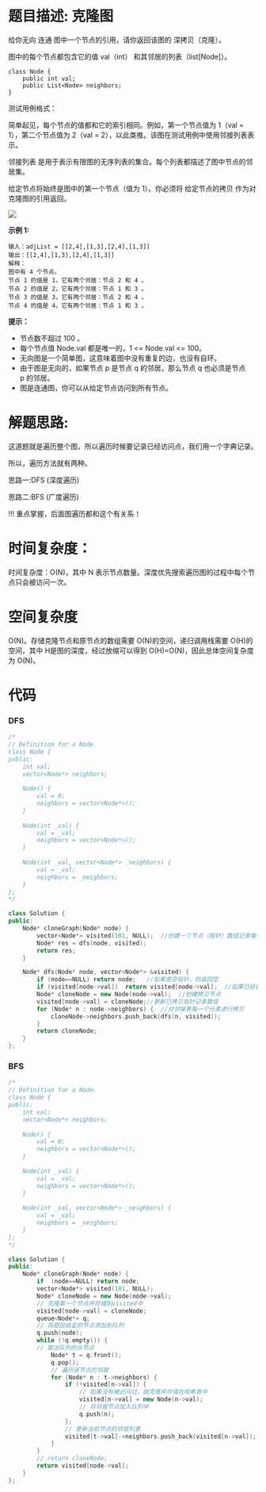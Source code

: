# 题目描述:  克隆图

给你无向 连通 图中一个节点的引用，请你返回该图的 深拷贝（克隆）。

图中的每个节点都包含它的值 val（int） 和其邻居的列表（list[Node]）。
```
class Node {
    public int val;
    public List<Node> neighbors;
}
```

测试用例格式：

简单起见，每个节点的值都和它的索引相同。例如，第一个节点值为 1（val = 1），第二个节点值为 2（val = 2），以此类推。该图在测试用例中使用邻接列表表示。

邻接列表 是用于表示有限图的无序列表的集合。每个列表都描述了图中节点的邻居集。

给定节点将始终是图中的第一个节点（值为 1）。你必须将 给定节点的拷贝 作为对克隆图的引用返回。

![](https://assets.leetcode-cn.com/aliyun-lc-upload/uploads/2020/02/01/133_clone_graph_question.png)

**示例 1:**
```
输入：adjList = [[2,4],[1,3],[2,4],[1,3]]
输出：[[2,4],[1,3],[2,4],[1,3]]
解释：
图中有 4 个节点。
节点 1 的值是 1，它有两个邻居：节点 2 和 4 。
节点 2 的值是 2，它有两个邻居：节点 1 和 3 。
节点 3 的值是 3，它有两个邻居：节点 2 和 4 。
节点 4 的值是 4，它有两个邻居：节点 1 和 3 。
```

**提示：**
- 节点数不超过 100 。
- 每个节点值 Node.val 都是唯一的，1 <= Node.val <= 100。
- 无向图是一个简单图，这意味着图中没有重复的边，也没有自环。
- 由于图是无向的，如果节点 p 是节点 q 的邻居，那么节点 q 也必须是节点 p 的邻居。
- 图是连通图，你可以从给定节点访问到所有节点。
  
# 解题思路:
这道题就是遍历整个图，所以遍历时候要记录已经访问点，我们用一个字典记录。

所以，遍历方法就有两种。

思路一:DFS (深度遍历)

思路二:BFS (广度遍历)

!!! 重点掌握，后面图遍历都和这个有关系！


# 时间复杂度：
时间复杂度：O(N)，其中 N 表示节点数量。深度优先搜索遍历图的过程中每个节点只会被访问一次。
# 空间复杂度
O(N)。存储克隆节点和原节点的数组需要 O(N)的空间，递归调用栈需要 O(H)的空间，其中 H是图的深度，经过放缩可以得到 O(H)=O(N)，因此总体空间复杂度为 O(N)。
  
# 代码

### DFS
```c++
/*
// Definition for a Node.
class Node {
public:
    int val;
    vector<Node*> neighbors;
    
    Node() {
        val = 0;
        neighbors = vector<Node*>();
    }
    
    Node(int _val) {
        val = _val;
        neighbors = vector<Node*>();
    }
    
    Node(int _val, vector<Node*> _neighbors) {
        val = _val;
        neighbors = _neighbors;
    }
};
*/

class Solution {
public:
    Node* cloneGraph(Node* node) {
        vector<Node*> visited(101, NULL);  //创建一个节点（指针）数组记录每个拷贝过的节点
        Node* res = dfs(node, visited);
        return res;
    }

    Node* dfs(Node* node, vector<Node*> &visited) {
        if (node==NULL) return node;   //如果是空指针，则返回空
        if (visited[node->val])  return visited[node->val];  //如果已经被拷贝过，则可以直接返回数组记录的那个指针
        Node* cloneNode = new Node(node->val);  //创建拷贝节点
        visited[node->val] = cloneNode;//更新已拷贝指针记录数组
        for (Node* n : node->neighbors) {  //对邻接表每一个元素进行拷贝
            cloneNode->neighbors.push_back(dfs(n, visited));
        }
        return cloneNode;
    }
};
```
### BFS
```c++
/*
// Definition for a Node.
class Node {
public:
    int val;
    vector<Node*> neighbors;
    
    Node() {
        val = 0;
        neighbors = vector<Node*>();
    }
    
    Node(int _val) {
        val = _val;
        neighbors = vector<Node*>();
    }
    
    Node(int _val, vector<Node*> _neighbors) {
        val = _val;
        neighbors = _neighbors;
    }
};
*/

class Solution {
public:
    Node* cloneGraph(Node* node) {
        if  (node==NULL) return node;
        vector<Node*> visited(101, NULL);
        Node* cloneNode = new Node(node->val);
        // 克隆第一个节点并存储到visited中
        visited[node->val] = cloneNode;
        queue<Node*> q;
        // 将题目给定的节点添加到队列
        q.push(node);
        while (!q.empty()) {
        // 取出队列的头节点
            Node* t = q.front();
            q.pop();
            // 遍历该节点的邻居
            for (Node* n : t->neighbors) {
                if (!visited[n->val]) {
                    // 如果没有被访问过，就克隆并存储在哈希表中
                    visited[n->val] = new Node(n->val);
                    // 将邻居节点加入队列中
                    q.push(n);
                };
                // 更新当前节点的邻居列表
                visited[t->val]->neighbors.push_back(visited[n->val]);
            }
        }
        // return cloneNode;
        return visited[node->val];
    }
};
```
